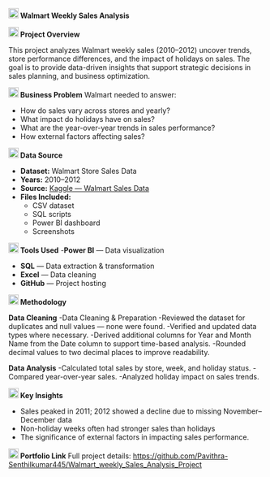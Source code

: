 **<img width="20" height="20" alt="store (1)" src="https://github.com/user-attachments/assets/649ac920-9416-42cf-aeae-79a37fa2241a" />
Walmart Weekly Sales Analysis**

 
 **<img width="20" height="20" alt="bar-chart" src="https://github.com/user-attachments/assets/0d692803-97c6-41ce-b00d-03d350f56def" />
Project Overview**
  
  This project analyzes Walmart weekly sales (2010–2012) uncover trends, store performance differences, and the impact of holidays on sales. The goal is to provide data-driven insights that support strategic decisions in sales planning, and business optimization.

**<img width="20" height="20" alt="target (1)" src="https://github.com/user-attachments/assets/fd5fe703-1285-45ab-b863-71c9d6add488" />
Business Problem**
Walmart needed to answer:
- How do sales vary across stores and yearly?
- What impact do holidays have on sales?
- What are the year-over-year trends in sales performance?
- How external factors affecting sales?

  
**<img width="20" height="20" alt="data-collection" src="https://github.com/user-attachments/assets/698e83bb-6bae-46d1-96ab-f73775c20a25" />
Data Source**
- **Dataset:** Walmart Store Sales Data  
- **Years:** 2010–2012  
- **Source:** [Kaggle — Walmart Sales Data](https://www.kaggle.com/datasets/mikhail1681/walmart-sales) 
- **Files Included:**  
  - CSV dataset  
  - SQL scripts  
  - Power BI dashboard  
  - Screenshots
  
**<img width="20" height="20" alt="settings" src="https://github.com/user-attachments/assets/6693a252-51b4-4ef0-b94a-6287d37c13e7" />
Tools Used**
-**Power BI** — Data visualization  
- **SQL** — Data extraction & transformation  
- **Excel** — Data cleaning  
- **GitHub** — Project hosting

**<img width="20" height="20" alt="methodology" src="https://github.com/user-attachments/assets/57583b9f-bd9d-4d47-9631-706eaef82de5" />
Methodology**
 
  **Data Cleaning**
-Data Cleaning & Preparation
-Reviewed the dataset for duplicates and null values — none were found.
-Verified and updated data types where necessary.
-Derived additional columns for Year and Month Name from the Date column to support time-based analysis.
-Rounded decimal values to two decimal places to improve readability.

  **Data Analysis**
-Calculated total sales by store, week, and holiday status.
-Compared year-over-year sales.
-Analyzed holiday impact on sales trends.
  

**<img width="20" height="20" alt="exploration" src="https://github.com/user-attachments/assets/e51e94eb-f8c3-4264-b783-0611762800d4" />
Key Insights**
- Sales peaked in 2011; 2012 showed a decline due to missing November–December data  
- Non-holiday weeks often had stronger sales than holidays  
- The significance of external factors in impacting sales performance.

**<img width="20" height="20" alt="link" src="https://github.com/user-attachments/assets/67e64927-4348-4c3f-bbec-24a414945967" />
Portfolio Link**
Full project details: https://github.com/Pavithra-Senthilkumar445/Walmart_weekly_Sales_Analysis_Project
